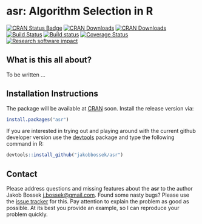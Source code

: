 # asr: Algorithm Selection in R

[![CRAN Status Badge](http://www.r-pkg.org/badges/version/asr)](http://cran.r-project.org/web/packages/asr)
[![CRAN Downloads](http://cranlogs.r-pkg.org/badges/asr)](http://cran.rstudio.com/web/packages/asr/index.html)
[![CRAN Downloads](http://cranlogs.r-pkg.org/badges/grand-total/asr?color=orange)](http://cran.rstudio.com/web/packages/asr/index.html)
[![Build Status](https://travis-ci.org/jakobbossek/asr.svg?branch=master)](https://travis-ci.org/jakobbossek/asr)
[![Build status](https://ci.appveyor.com/api/projects/status/eu0nns2dsgocwntw/branch/master?svg=true)](https://ci.appveyor.com/project/jakobbossek/asr/branch/master)
[![Coverage Status](https://coveralls.io/repos/github/jakobbossek/asr/badge.svg?branch=master)](https://coveralls.io/github/jakobbossek/asr?branch=master)
[![Research software impact](http://depsy.org/api/package/cran/asr/badge.svg)](http://depsy.org/package/r/asr)

## What is this all about?

To be written ...

## Installation Instructions

The package will be available at [CRAN](http://cran.r-project.org) soon. Install the release version via:
```r
install.packages("asr")
```
If you are interested in trying out and playing around with the current github developer version use the [devtools](https://github.com/hadley/devtools) package and type the following command in R:

```r
devtools::install_github("jakobbossek/asr")
```

## Contact

Please address questions and missing features about the **asr** to the author Jakob Bossek <j.bossek@gmail.com>. Found some nasty bugs? Please use the [issue tracker](https://github.com/jakobbossek/asr/issues) for this. Pay attention to explain the problem as good as possible. At its best you provide an example, so I can reproduce your problem quickly.



